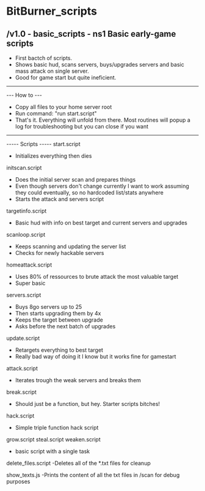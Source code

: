 # BitBurner_scripts
/v1.0 - basic_scripts - ns1 
 Basic early-game scripts
----------------------------------------------------------------------------------
- First bactch of scripts.
- Shows basic hud, scans servers, buys/upgrades servers and basic mass attack on single server.
- Good for game start but quite ineficient.  
----------------------------------------------------------------------------------
--- How to ---
- Copy all files to your home server root
- Run command: "run start.script"
- That's it. Everything will unfold from there. Most routines will popup a log for troubleshooting but you can close if you want
----------------------------------------------------------------------------------
----- Scripts -----
start.script
- Initializes everything then dies

initscan.script
- Does the initial server scan and prepares things
- Even though servers don't change currently I want to work assuming they could eventually, so no hardcoded list/stats anywhere
- Starts the attack and servers script

targetinfo.script
- Basic hud with info on best target and current servers and upgrades

scanloop.script
- Keeps scanning and updating the server list
- Checks for newly hackable servers

homeattack.script
- Uses 80% of ressources to brute attack the most valuable target
- Super basic

servers.script
- Buys 8go servers up to 25
- Then starts upgrading them by 4x
- Keeps the target between upgrade
- Asks before the next batch of upgrades

update.script
- Retargets everything to best target
- Really bad way of doing it I know but it works fine for gamestart

attack.script
- Iterates trough the weak servers and breaks them

break.script
- Should just be a function, but hey. Starter scripts bitches!

hack.script
- Simple triple function hack script

grow.script
steal.script
weaken.script
- basic script with a single task

delete_files.script
-Deletes all of the *.txt files for cleanup

show_texts.js
-Prints the content of all the txt files in /scan for debug purposes

